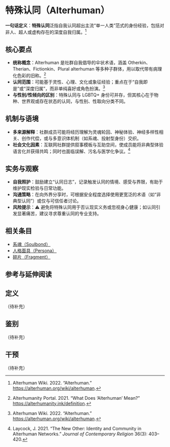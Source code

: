 # 特殊认同（Alterhuman）

**一句话定义**：**特殊认同**泛指自我认同超出主流“单一人类”范式的身份经验，包括对非人、超人或虚构存在的深度自我归属。[^alterhuman-wiki]

## 核心要点

- **统称概念**：Alterhuman 是社群自我倡导的伞状术语，涵盖 Otherkin、Therian、Fictionkin、Plural alterhuman 等多种子群体，用以取代带有病理化色彩的旧称。[^alterhuman-portal]
- **认同范围**：可能基于灵性、心理、文化或象征经验；重点在于“自我即是”或“深度归属”，而非单纯喜好或角色扮演。[^alterhuman-wiki]
- **与性别/性倾向的区别**：特殊认同与 LGBTQ+ 身份可并存，但其核心在于物种、世界观或存在状态的认同，与性别、性取向分类不同。

## 机制与语境

- **多来源解释**：社群成员可能将经历理解为灵魂轮回、神秘体验、神经多样性相关、创作代偿，或与多意识体机制（如系魂、投射型身份）交织。
- **社会文化因素**：互联网社群提供叙事模板与互助空间，使成员能将非典型体验语言化并获得共鸣；同时也面临误解、污名与医学化争议。[^laycock2021]

## 实务与观察

- **自我照护**：鼓励建立“认同日志”，记录触发认同的情境、感受与界限，有助于维护现实检验与日常功能。
- **沟通策略**：在向外界分享时，可根据安全程度选择使用更宽泛的术语（如“非典型认同”）或仅与可信任者讨论。
- **风险提示**：⚠ 避免将特殊认同用于否认现实义务或忽视身心健康；如认同引发显著痛苦，建议寻求尊重认同的专业支持。

## 相关条目

- [系魂（Soulbond）](系魂.md)
- [人格面具（Persona）](人格面具.md)
- [碎片（Fragment）](碎片.md)

## 参考与延伸阅读

[^alterhuman-wiki]: Alterhuman Wiki. 2022. “Alterhuman.” https://alterhuman.org/wiki/alterhuman.
[^alterhuman-portal]: Alterhumanity Portal. 2021. “What Does ‘Alterhuman’ Mean?” https://alterhumanity.ink/definition.
[^laycock2021]: Laycock, J. 2021. “The New Other: Identity and Community in Alterhuman Networks.” *Journal of Contemporary Religion* 36(3): 403–420.

## 定义
（待补充）

## 鉴别
（待补充）

## 干预
（待补充）
